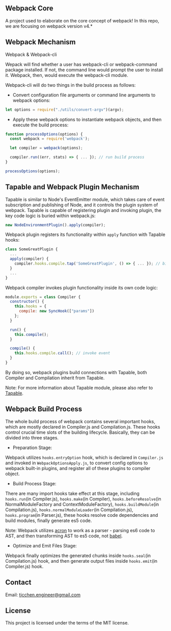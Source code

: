 ## Webpack Core
A project used to elaborate on the core concept of webpack! In this repo, we are focusing on webpack version v4.*

## Webpack Mechanism
Webpack & Webpack-cli

Wepack will find whether a user has webpack-cli or webpack-command package installed. If not, the command line would prompt the user to install it. Webpack, then, would execute the webpack-cli module.

Webpack-cli will do two things in the build process as follows:
- Convert configuration file arguments or command line arguments to webpack options:
```js
let options = require("./utils/convert-argv")(argv);
```
- Apply these webpack options to instantiate webpack objects, and then execute the build process:
```js
function processOptions(options) {
  const webpack = require('webpack');

  let compiler = webpack(options);

  compiler.run((err, stats) => { ... }); // run build process
}

processOptions(options);
```

## Tapable and Webpack Plugin Mechanism
Tapable is similar to Node's EventEmitter module, which takes care of event subscription and publishing of Node, and it controls the plugin system of webpack. Tapable is capable of registering plugin and invoking plugin, the key code logic is buried within webpack.js:
```js
new NodeEnvironmentPlugin().apply(compiler);
```

Webpack plugin registers its functionality within `apply` function with Tapable hooks:
```js
class SomeGreatPlugin {
  ...
  apply(compiler) {
    compiler.hooks.compile.tap('SomeGreatPlugin', () => { ... }); // bind event
  }
  ...
}
```

Webpack compiler invokes plugin functionality inside its own code logic:
```js
module.exports = class Compiler {
  constructor() {
    this.hooks = {
      compile: new SyncHook(["params"])
    };
  }

  run() {
    this.compile();
  }

  compile() {
    this.hooks.compile.call(); // invoke event
  }
}
```

By doing so, webpack plugins build connections with Tapable, both Compiler and Compilation inherit from Tapable.

Note: For more information about Tapable module, please also refer to [Tapable](https://github.com/webpack/tapable).

## Webpack Build Process
The whole build process of webpack contains several important hooks, which are mostly declared in Compiler.js and Compilation.js. These hooks control crucial time slots of the building lifecycle. Basically, they can be divided into three stages.
- Preparation Stage:  

Webpack utilizes `hooks.entryOption` hook, which is declared in `Compiler.js` and invoked in `WebpackOptionsApply.js`, to convert config options to webpack built-in plugins, and register all of these plugins to compiler object. 

- Build Process Stage:  

There are many import hooks take effect at this stage, including `hooks.run`(in Compiler.js), `hooks.make`(in Compiler), `hooks.beforeResolve`(in NormalModuleFactory and ContextModuleFactory), `hooks.buildModule`(in Compilation.js), `hooks.normalModuleLoader`(in Compilation.js), `hooks.program`(in Parser.js), these hooks resolve code dependencies and build modules, finally generate es5 code.  
  
Note: Webpack utilizes [acron](https://github.com/acornjs/acorn) to work as a parser - parsing es6 code to AST, and then transforming AST to es5 code, not [babel](https://github.com/babel/babel).

- Optimize and Emit Files Stage:  

Webpack finally optimizes the generated chunks inside `hooks.seal`(in Compilation.js) hook, and then generate output files inside `hooks.emit`(in Compiler.js) hook.

## Contact
Email: tjcchen.engineer@gmail.com

## License
This project is licensed under the terms of the MIT license.
